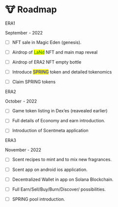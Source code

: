 # 🐮 Roadmap

ERA1&#x20;

September  - 2022

* [ ] NFT sale in Magic Eden (genesis).
* [ ] Airdrop of <mark style="color:green;">LaNd</mark> NFT and main map reveal
* [ ] Airdrop of ERA2 NFT empty bottle&#x20;
* [ ] Introduce <mark style="color:blue;">SPRING</mark> token and detailed tokenomics
* [ ] Claim SPRING tokens



ERA2

October  - 2022

* [ ] Game token listing in Dex’es (reavealed earlier)
* [ ] Full details of Economy and earn introduction.
* [ ] Introduction of Scentmeta application



ERA3&#x20;

November - 2022

* [ ] Scent recipes to mint and to mix new fragrances.
* [ ] Scent app on android ios application.&#x20;
* [ ] Decentralized Wallet in app on Solana Blockchain.
* [ ] Full Earn/Sell/Buy/Burn/Discover/ possibilities.
* [ ] SPRING pool introduction.



